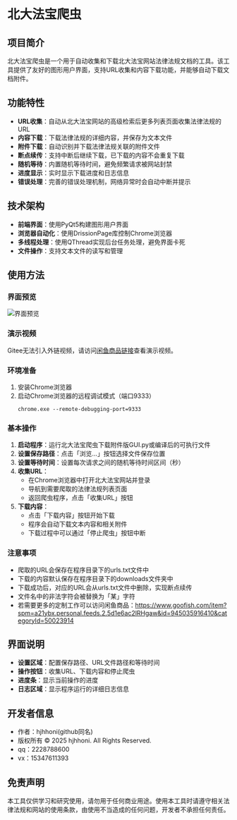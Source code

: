 # 北大法宝爬虫

## 项目简介

北大法宝爬虫是一个用于自动收集和下载北大法宝网站法律法规文档的工具。该工具提供了友好的图形用户界面，支持URL收集和内容下载功能，并能够自动下载文档附件。

## 功能特性

- **URL收集**：自动从北大法宝网站的高级检索后更多列表页面收集法律法规的URL
- **内容下载**：下载法律法规的详细内容，并保存为文本文件
- **附件下载**：自动识别并下载法律法规关联的附件文件
- **断点续传**：支持中断后继续下载，已下载的内容不会重复下载
- **随机等待**：内置随机等待时间，避免频繁请求被网站封禁
- **进度显示**：实时显示下载进度和日志信息
- **错误处理**：完善的错误处理机制，网络异常时会自动中断并提示

## 技术架构

- **前端界面**：使用PyQt5构建图形用户界面
- **浏览器自动化**：使用DrissionPage库控制Chrome浏览器
- **多线程处理**：使用QThread实现后台任务处理，避免界面卡死
- **文件操作**：支持文本文件的读写和管理

## 使用方法
### 界面预览
<img src="https://img.alicdn.com/bao/uploaded/i1/O1CN015SZXmB1GEj8s9JXu4_!!4611686018427383567-53-fleamarket.heic_Q90.jpg" alt="界面预览"></img>
### 演示视频

Gitee无法引入外链视频，请访问[闲鱼商品链接](https://www.goofish.com/item?spm=a21ybx.personal.feeds.2.5d1e6ac2lRHgaw&id=945035916410&categoryId=50023914)查看演示视频。

### 环境准备

1. 安装Chrome浏览器
2. 启动Chrome浏览器的远程调试模式（端口9333）
   ```
   chrome.exe --remote-debugging-port=9333
   ```

### 基本操作

1. **启动程序**：运行北大法宝爬虫下载附件版GUI.py或编译后的可执行文件
2. **设置保存路径**：点击「浏览...」按钮选择文件保存位置
3. **设置等待时间**：设置每次请求之间的随机等待时间区间（秒）
4. **收集URL**：
   - 在Chrome浏览器中打开北大法宝网站并登录
   - 导航到需要爬取的法律法规列表页面
   - 返回爬虫程序，点击「收集URL」按钮
5. **下载内容**：
   - 点击「下载内容」按钮开始下载
   - 程序会自动下载文本内容和相关附件
   - 下载过程中可以通过「停止爬虫」按钮中断

### 注意事项

- 爬取的URL会保存在程序目录下的urls.txt文件中
- 下载的内容默认保存在程序目录下的downloads文件夹中
- 下载成功后，对应的URL会从urls.txt文件中删除，实现断点续传
- 文件名中的非法字符会被替换为「某」字符
- 若需要更多的定制工作可以访问闲鱼商品：https://www.goofish.com/item?spm=a21ybx.personal.feeds.2.5d1e6ac2lRHgaw&id=945035916410&categoryId=50023914

## 界面说明

- **设置区域**：配置保存路径、URL文件路径和等待时间
- **操作按钮**：收集URL、下载内容和停止爬虫
- **进度条**：显示当前操作的进度
- **日志区域**：显示程序运行的详细日志信息

## 开发者信息

- 作者：hjhhoni(github同名)
- 版权所有 © 2025 hjhhoni. All Rights Reserved.
- qq：2228788600
- vx：15347611393

## 免责声明

本工具仅供学习和研究使用，请勿用于任何商业用途。使用本工具时请遵守相关法律法规和网站的使用条款，由使用不当造成的任何问题，开发者不承担任何责任。
